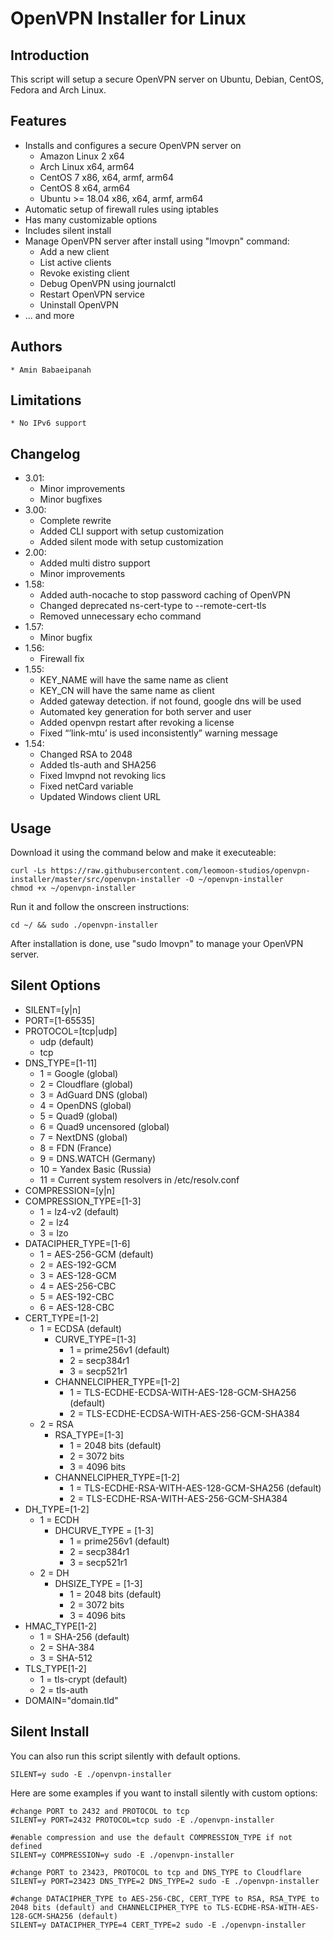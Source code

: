 # OpenVPN Installer for Linux
## Introduction
This script will setup a secure OpenVPN server on Ubuntu, Debian, CentOS, Fedora and Arch Linux.

## Features
*   Installs and configures a secure OpenVPN server on
    *   Amazon Linux 2 x64
    *   Arch Linux x64, arm64
    *   CentOS 7 x86, x64, armf, arm64
    *   CentOS 8 x64, arm64
    *   Ubuntu >= 18.04 x86, x64, armf, arm64
*   Automatic setup of firewall rules using iptables
*   Has many customizable options
*   Includes silent install
*   Manage OpenVPN server after install using "lmovpn" command:
    *   Add a new client
    *   List active clients
    *   Revoke existing client
    *   Debug OpenVPN using journalctl
    *   Restart OpenVPN service
    *   Uninstall OpenVPN
*   ... and more

## Authors
    * Amin Babaeipanah

## Limitations
    * No IPv6 support

## Changelog
*   3.01:
    *   Minor improvements
    *   Minor bugfixes
*   3.00:
    *   Complete rewrite
    *   Added CLI support with setup customization
    *   Added silent mode with setup customization
*   2.00:
    *   Added multi distro support
    *   Minor improvements
*   1.58:
    *   Added auth-nocache to stop password caching of OpenVPN
    *   Changed deprecated ns-cert-type to --remote-cert-tls
    *   Removed unnecessary echo command
*   1.57:
    *   Minor bugfix
*   1.56:
    *   Firewall fix
*   1.55:
    *   KEY_NAME will have the same name as client
    *   KEY_CN will have the same name as client
    *   Added gateway detection. if not found, google dns will be used
    *   Automated key generation for both server and user
    *   Added openvpn restart after revoking a license
    *   Fixed “’link-mtu’ is used inconsistently” warning message
*   1.54:
    *   Changed RSA to 2048
    *   Added tls-auth and SHA256
    *   Fixed lmvpnd not revoking lics
    *   Fixed netCard variable
    *   Updated Windows client URL

## Usage
Download it using the command below and make it executeable:
```
curl -Ls https://raw.githubusercontent.com/leomoon-studios/openvpn-installer/master/src/openvpn-installer -O ~/openvpn-installer
chmod +x ~/openvpn-installer
```
Run it and follow the onscreen instructions:
```
cd ~/ && sudo ./openvpn-installer
```
After installation is done, use "sudo lmovpn" to manage your OpenVPN server.

## Silent Options
*   SILENT=[y|n]
*   PORT=[1-65535]
*   PROTOCOL=[tcp|udp]
    *   udp (default)
    *   tcp
*   DNS_TYPE=[1-11]
    *   1 = Google (global)
    *   2 = Cloudflare (global)
    *   3 = AdGuard DNS (global)
    *   4 = OpenDNS (global)
    *   5 = Quad9 (global)
    *   6 = Quad9 uncensored (global)
    *   7 = NextDNS (global)
    *   8 = FDN (France)
    *   9 = DNS.WATCH (Germany)
    *   10 = Yandex Basic (Russia)
    *   11 = Current system resolvers in /etc/resolv.conf
*   COMPRESSION=[y|n]
*   COMPRESSION_TYPE=[1-3]
    *   1 = lz4-v2 (default)
    *   2 = lz4
    *   3 = lzo
*   DATACIPHER_TYPE=[1-6]
    *   1 = AES-256-GCM (default)
    *   2 = AES-192-GCM
    *   3 = AES-128-GCM
    *   4 = AES-256-CBC
    *   5 = AES-192-CBC
    *   6 = AES-128-CBC
*   CERT_TYPE=[1-2]
    *   1 = ECDSA (default)
        *   CURVE_TYPE=[1-3]
            *   1 = prime256v1 (default)
            *   2 = secp384r1
            *   3 = secp521r1
        *   CHANNELCIPHER_TYPE=[1-2]
            *   1 = TLS-ECDHE-ECDSA-WITH-AES-128-GCM-SHA256 (default)
            *   2 = TLS-ECDHE-ECDSA-WITH-AES-256-GCM-SHA384
    *   2 = RSA
        *   RSA_TYPE=[1-3]
            *   1 = 2048 bits (default)
            *   2 = 3072 bits
            *   3 = 4096 bits
        *   CHANNELCIPHER_TYPE=[1-2]
            *   1 = TLS-ECDHE-RSA-WITH-AES-128-GCM-SHA256 (default)
            *   2 = TLS-ECDHE-RSA-WITH-AES-256-GCM-SHA384
*   DH_TYPE=[1-2]
    * 1 = ECDH
        *   DHCURVE_TYPE = [1-3]
            *   1 = prime256v1 (default)
            *   2 = secp384r1
            *   3 = secp521r1
    * 2 = DH
        *   DHSIZE_TYPE = [1-3]
            *   1 = 2048 bits (default)
            *   2 = 3072 bits
            *   3 = 4096 bits
*   HMAC_TYPE[1-2]
    *   1 = SHA-256 (default)
    *   2 = SHA-384
    *   3 = SHA-512
*   TLS_TYPE[1-2]
    *   1 = tls-crypt (default)
    *   2 = tls-auth
*   DOMAIN="domain.tld"

## Silent Install
You can also run this script silently with default options.
```
SILENT=y sudo -E ./openvpn-installer
```
Here are some examples if you want to install silently with custom options:
```
#change PORT to 2432 and PROTOCOL to tcp
SILENT=y PORT=2432 PROTOCOL=tcp sudo -E ./openvpn-installer

#enable compression and use the default COMPRESSION_TYPE if not defined
SILENT=y COMPRESSION=y sudo -E ./openvpn-installer

#change PORT to 23423, PROTOCOL to tcp and DNS_TYPE to Cloudflare
SILENT=y PORT=23423 DNS_TYPE=2 DNS_TYPE=2 sudo -E ./openvpn-installer

#change DATACIPHER_TYPE to AES-256-CBC, CERT_TYPE to RSA, RSA_TYPE to 2048 bits (default) and CHANNELCIPHER_TYPE to TLS-ECDHE-RSA-WITH-AES-128-GCM-SHA256 (default)
SILENT=y DATACIPHER_TYPE=4 CERT_TYPE=2 sudo -E ./openvpn-installer
```
